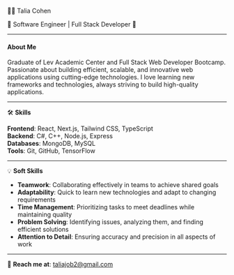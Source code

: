 👩‍💻 Talia Cohen

🌟 Software Engineer | Full Stack Developer 🌟

---

#### About Me
Graduate of Lev Academic Center and Full Stack Web Developer Bootcamp. Passionate about building efficient, scalable, and innovative web applications using cutting-edge technologies. I love learning new frameworks and technologies, always striving to build high-quality applications.

---

🛠 **Skills**

**Frontend**: React, Next.js, Tailwind CSS, TypeScript  
**Backend**: C#, C++, Node.js, Express  
**Databases**: MongoDB, MySQL  
**Tools**: Git, GitHub, TensorFlow  

---

💡 **Soft Skills**  
- **Teamwork**: Collaborating effectively in  teams to achieve shared goals  
- **Adaptability**: Quick to learn new technologies and adapt to changing requirements  
- **Time Management**: Prioritizing tasks to meet deadlines while maintaining quality  
- **Problem Solving**: Identifying issues, analyzing them, and finding efficient solutions  
- **Attention to Detail**: Ensuring accuracy and precision in all aspects of work  

---

📧 **Reach me at**: [taliajob2@gmail.com](mailto:taliajob2@gmail.com)  

